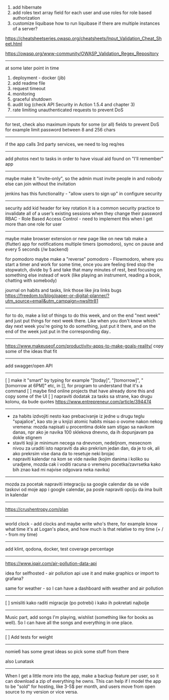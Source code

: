 1. add hibernate
2. add roles text array field for each user and use roles for role based authorization
3. customize liquibase
   how to run liquibase if there are multiple instances of a server?

https://cheatsheetseries.owasp.org/cheatsheets/Input_Validation_Cheat_Sheet.html

https://owasp.org/www-community/OWASP_Validation_Regex_Repository

--- 

at some later point in time

1. deployment - docker (jib)
2. add readme file
3. request timeout
4. monitoring
5. graceful shutdown
6. audit log (check API Security in Action 1.5.4 and chapter 3)
7. rate limiting unauthenticated requests to prevent DoS

---

for test, check also maximum inputs for some (or all) fields to prevent DoS
for example limit password between 8 and 256 chars

---

if the app calls 3rd party services, we need to log req/res

---

add photos next to tasks in order to have visual aid
found on "I'll remember" app

---

maybe make it "invite-only", so the admin must invite people in and nobody else can join without the invitation

jenkins has this functionality - "allow users to sign up" in configure security

---

security
add kid header for key rotation
it is a common security practice to invalidate all of a user’s existing sessions when they change their password
RBAC - Role Based Access Control - need to implement this when I get more than one role for user

---

maybe make browser extension or new page like on new tab
make a (flutter) app for notifications
multiple timers (pomodoro), sync on pause and every 5 seconds (/w backend)

for pomodoro maybe make a "reverse" pomodoro - Flowmodoro, where you start a timer and work for some time, once you are
feeling tired stop the stopwatch, divide by 5 and take that many minutes of rest, best focusing on something else
instead of work (like playing an instrument, reading a book, chatting with somebody)

journal on habits and tasks, link those like jira links bugs
https://freedom.to/blog/paper-or-digital-planner/?utm_source=email&utm_campaign=nwslttr81

---

for to do, make a list of things to do this week, and on the end "next week" and just put things for next week there.
Like when you don't know which day next week you're going to do something, just put it there, and on the end of the
week just put in the corresponding day..

---

https://www.makeuseof.com/productivity-apps-to-make-goals-reality/ copy some of the ideas that fit

---

add swagger/open API

---

[ ] make it "smart" by typing for example "[today]", "[tomorrow]", "[tomorrow at 6PM]" etc, in [], for program to
understand that it's a command
[ ] maybe find online projects that have already done this and copy some of the UI
[ ] napraviti dodatak za tasks sa strane, kao drugu kolonu, da bude quotes
https://www.entrepreneur.com/article/394474

---

* za habits izdvojiti nesto kao prebacivanje iz jedne u drugu teglu "spajalice", kao sto je u knjizi atomic habits
  misao o ovome nakon nekog vremena: mozda napisati u procentima dokle sam stigao sa navikom danas, npr ako je navika
  100 sklekova dnevno, da ih dopunjavam pa dokle stignem
* staviti koji je minimum necega na dnevnom, nedeljnom, mesecnom nivou za uraditi
  isto napraviti da ako prekrism jedan dan, da je to ok, ali ako prekrsim vise dana da to resetuje neki brojac
* napraviti kalendar na kom se vide navike (kojim danima i koliko su uradjene, mozda cak i voditi racuna o vremenu
  pocetka/zavrsetka kako bih znao kad mi najvise odgovara neka navika)

---

mozda za pocetak napraviti integraciju sa google calendar da se vide taskovi od moje app i google calendar, pa posle
napraviti opciju da ima built in kalendar

---

https://crushentropy.com/plan

---

world clock - add clocks and maybe write who's there, for example know what time it's at Logan's place, and how much is
that relative to my time (+ / - from my time)

---

add klint, qodona, docker, test coverage percentage

---

https://www.iqair.com/air-pollution-data-api

idea for selfhosted - air pollution api use it and make graphics or import to grafana?

same for weather - so I can have a dashboard with weather and air pollution

---

[ ] smisliti kako raditi migracije (po potrebi) i kako ih pokretati najbolje

---

Music part, add songs I'm playing, wishlist (something like for books as well). So I can have all the songs and
everything in one place.

---

[ ] Add tests for weight

---

nomie6 has some great ideas so pick some stuff from there

also Lunatask

---

When I get a little more into the app, make a backup feature per user, so it can download a zip of everything he owns.
This can help if I model the app to be "sold" for hosting, like 3-5$ per month, and users move from open source to my
version or vice versa.